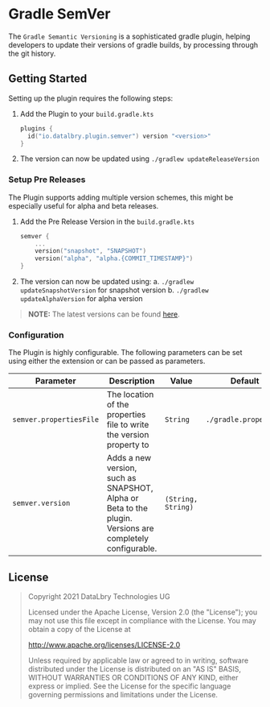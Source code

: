 # Gradle SemVer

The `Gradle Semantic Versioning` is a sophisticated gradle plugin, helping developers to update their versions of gradle builds,
by processing through the git history.

## Getting Started

Setting up the plugin requires the following steps:
 
1. Add the Plugin to your `build.gradle.kts`
    ```kotlin
    plugins {
      id("io.datalbry.plugin.semver") version "<version>"
    }
    ```
2. The version can now be updated using `./gradlew updateReleaseVersion`

### Setup Pre Releases

The Plugin supports adding multiple version schemes, 
this might be especially useful for alpha and beta releases.

1. Add the Pre Release Version in the `build.gradle.kts`
    ```kotlin
    semver {
        ...   
        version("snapshot", "SNAPSHOT")
        version("alpha", "alpha.{COMMIT_TIMESTAMP}")
    }
    ```

2. The version can now be updated using:
  a. `./gradlew updateSnapshotVersion` for snapshot version
  b. `./gradlew updateAlphaVersion` for alpha version

> **NOTE:** The latest versions can be found [here](https://github.com/datalbry/gradle-semver-plugin/tags).
   
### Configuration

The Plugin is highly configurable. The following parameters can be set using either the extension or can be passed as parameters.

|Parameter|Description|Value|Default|
|---------|-----------|-----|-------|
|`semver.propertiesFile`|The location of the properties file to write the version property to|`String`|`./gradle.properties`|
|`semver.version`|Adds a new version, such as SNAPSHOT, Alpha or Beta to the plugin. Versions are completely configurable.|`(String, String)`||

## License
>Copyright 2021 DataLbry Technologies UG
>
>Licensed under the Apache License, Version 2.0 (the "License");
>you may not use this file except in compliance with the License.
>You may obtain a copy of the License at
>
>http://www.apache.org/licenses/LICENSE-2.0
>
>Unless required by applicable law or agreed to in writing, software
>distributed under the License is distributed on an "AS IS" BASIS,
>WITHOUT WARRANTIES OR CONDITIONS OF ANY KIND, either express or implied.
>See the License for the specific language governing permissions and
>limitations under the License.
